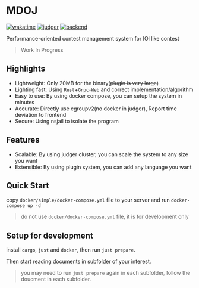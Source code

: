 # MDOJ

[![wakatime](https://wakatime.com/badge/user/6c7a0447-9414-43ab-a937-9081f3e9fc7d/project/5ca22e8e-119f-4183-a942-bbce042f8705.svg)](https://wakatime.com/badge/user/6c7a0447-9414-43ab-a937-9081f3e9fc7d/project/5ca22e8e-119f-4183-a942-bbce042f8705)
[![judger](https://github.com/mdcpp/mdoj/actions/workflows/judger.yml/badge.svg?branch=master)](https://github.com/mdcpp/mdoj/actions/workflows/judger.yml)
[![backend](https://github.com/mdcpp/mdoj/actions/workflows/backend.yml/badge.svg)](https://github.com/mdcpp/mdoj/actions/workflows/backend.yml)

Performance-oriented contest management system for IOI like contest

> Work In Progress

## Highlights

- Lightweight: Only 20MB for the binary(~~plugin is very large~~)
- Lighting fast: Using `Rust`+`Grpc-Web` and correct implementation/algorithm
- Easy to use: By using docker compose, you can setup the system in minutes
- Accurate: Directly use cgroupv2(no docker in judger), Report time deviation to frontend
- Secure: Using nsjail to isolate the program

## Features

- Scalable: By using judger cluster, you can scale the system to any size you want
- Extensible: By using plugin system, you can add any language you want

## Quick Start

copy ``docker/simple/docker-compose.yml`` file to your server and run `docker-compose up -d`

> do not use `docker/docker-compose.yml` file, it is for development only

## Setup for development

install `cargo`, `just` and `docker`, then run ``just prepare``.

Then start reading documents in subfolder of your interest.

> you may need to run ``just prepare`` again in each subfolder, follow the doucment in each subfolder.
